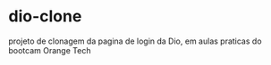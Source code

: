 # dio-clone
projeto de clonagem da pagina de login da Dio, em aulas praticas do bootcam Orange Tech

